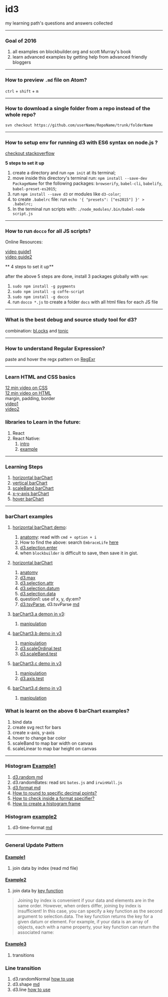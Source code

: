 # id3
my learning path's questions and answers collected

-------------------

### Goal of 2016
1. all examples on blockbuilder.org and scott Murray's book
3. learn advanced examples by getting help from advanced friendly bloggers
-------------------

### How to preview `.md` file on Atom?
`ctrl` + `shift` + `m`

-------------------

### How to download a single folder from a repo instead of the whole repo?
`svn checkout https://github.com/userName/RepoName/trunk/folderName`


-------------------
### How to setup env for running d3 with ES6 syntax on node.js ?

[checkout stackoverflow](http://stackoverflow.com/questions/38225993/how-to-setup-node-environment-to-run-es6-codes-involving-syntax-like-import)

**5 steps to set it up**

1. create a directory and run `npm init` at its terminal;
2. move inside this directory's terminal run:
     `npm install --save-dev PackageName`
   for the following packages:
     `browserify`, `babel-cli`, `babelify`, `babel-preset-es2015`;
3. run `npm install --save d3` or modules like `d3-color`;
4. to create `.babelrc` file:
    run `echo '{ "presets": ["es2015"] }' > .babelrc;`
5. In the terminal run scripts with:
    `./node_modules/.bin/babel-node script.js`


-------------------
### How to run `docco` for all JS scripts?

Online Resources:    

[video guide1](https://www.youtube.com/watch?v=1BEidZzIWjM)      
[video guide2](https://vimeo.com/91118854)   

** 4 steps to set it up**    

after the above 5 steps are done, install 3 packages globally with `npm`:    


1. `sudo npm install -g pygments`
2. `sudo npm install -g coffe-script`
3. `sudo npm install -g docco`
4. run `docco *.js` to create a folder `docs` with all html files for each JS file



-------------------
### What is the best debug and source study tool for d3?

combination: [bl.ocks](http://blockbuilder.org/about) and [tonic](https://tonicdev.com/)


-------------------
### How to understand Regular Expression?
paste and hover the regx pattern on [RegExr](http://regexr.com/)



-------------------
### Learn HTML and CSS basics
[12 min video on CSS](https://www.youtube.com/watch?v=0afZj1G0BIE)    
[12 min video on HTML](https://www.youtube.com/watch?annotation_id=annotation_1297474487&feature=iv&src_vid=bWPMSSsVdPk&v=KJ13lX20FqU)    
margin, padding, border    
 [video1](https://www.youtube.com/watch?v=qhiQGPtD1PQ)    
 [video2](https://www.youtube.com/watch?v=7sfft8InTPw)

### libraries to Learn in the future:
1. React
2. React Native:
    1. [intro](https://www.youtube.com/watch?v=tJzZRhNs00I)
    2. [example]()


-------------------
### Learning Steps

1. [horizontal barChart](http://blockbuilder.org/EmbraceLife/9245dc644a9cdf8b02f7a93339fa4c75)
2. [vertical barChart](http://blockbuilder.org/EmbraceLife/ea98cae3b044803598b3b54fbb969abc)
3. [scaleBand barChart](http://blockbuilder.org/EmbraceLife/677054c8f535c77ddd95485523d97fcd)
4. [x-y-axis barChart](http://blockbuilder.org/EmbraceLife/645e9387c123986ea5cd290511b45562)
5. [hover barChart](http://blockbuilder.org/EmbraceLife/460382bece9c49c11e6b91fa64cb2a9a)

-------------------
### barChart examples

1. [horizontal barChart demo](http://bl.ocks.org/EmbraceLife/299f95496c6bddd88d5ddedf9a834c4c):
    1. [anatomy](http://blockbuilder.org/EmbraceLife/9245dc644a9cdf8b02f7a93339fa4c75): read with `cmd + option + i`
    1. How to find the above: search `EmbraceLife` [here](http://blockbuilder.org/search#user=EmbraceLife)
    3. [d3.selection.enter](https://tonicdev.com/rstrategyexplorer/578794754f7ba6120069abff)
    4. when `blockbuilder` is difficult to save, then save it in gist.

2. [horizontal barChart](https://bl.ocks.org/mbostock/7341714)
    1. [anatomy](http://blockbuilder.org/EmbraceLife/9245dc644a9cdf8b02f7a93339fa4c75)
    2. [d3.max](https://tonicdev.com/rstrategyexplorer/578ab15d3e25711400d0490d)
    3. [d3.selection.attr](https://tonicdev.com/rstrategyexplorer/578abe583a9f9b13009e4bb9)
    4. [d3.selection.datum](https://tonicdev.com/rstrategyexplorer/578ac80d3a9f9b13009e4dc8)   
    5. [d3.selection.data](https://tonicdev.com/rstrategyexplorer/578adfd798ae16120061983b)
    6. question1: use of x, y, dy:em?  
    7. [d3.tsvParse](https://tonicdev.com/rstrategyexplorer/57945713b1dbe21300773f5f#), d3.tsvParse [md](https://github.com/d3/d3-dsv#dsvFormat)

3. [barChart3.a demon in v3](https://bl.ocks.org/mbostock/7452541):
    1. [manipulation](http://blockbuilder.org/EmbraceLife/ea98cae3b044803598b3b54fbb969abc)

4. [barChart3.b demo in v3](http://blockbuilder.org/EmbraceLife/96743288660fce0d41d253e3d5ee4521)
    1. [manipulation](http://blockbuilder.org/EmbraceLife/677054c8f535c77ddd95485523d97fcd)
    2.  [d3.scaleOrdinal.test](https://tonicdev.com/rstrategyexplorer/578c8b0866861a14000e4f5a)
    3. [d3.scaleBand.test](https://tonicdev.com/rstrategyexplorer/578cd99cebde48130007d32d)

5. [barChart3.c demo in v3](http://blockbuilder.org/EmbraceLife/fe0526cedbadbf1b434f9ddaf6a3b5b0)
    1. [manipulation](http://blockbuilder.org/EmbraceLife/645e9387c123986ea5cd290511b45562)
    2. [d3.axis.test](https://tonicdev.com/rstrategyexplorer/578e31b37fcd461300b5f894)

6. [barChart3.d demo in v3]()
    1. [manipulation](http://blockbuilder.org/EmbraceLife/460382bece9c49c11e6b91fa64cb2a9a)

### What is learnt on the above 6 barChart examples?
1. bind data
2. create svg rect for bars
3. create x-axis, y-axis
4. hover to change bar color
5. scaleBand to map bar width on canvas
6. scaleLinear to map bar height on canvas
-------------------


### Histogram [Example1](http://blockbuilder.org/EmbraceLife/46746758004aa5535da4cb32616f9307)
1. [d3.random md](https://github.com/d3/d3-random)
1. d3.randomBates: read src `bates.js` and `irwinHall.js`
2. [d3.format md](https://github.com/d3/d3-format)
2. [How to round to specific decimal points?](https://tonicdev.com/rstrategyexplorer/5790207e59017413003e4729)
3. [How to check inside a format specifier?](https://tonicdev.com/rstrategyexplorer/579028b4a7fc6613006b744e)
3. [How to create a histogram frame](https://tonicdev.com/rstrategyexplorer/57903d207bc70812004f99a6)

### Histogram [example2](http://blockbuilder.org/EmbraceLife/eed2f62f855854739ddf5e572d4322ed)
1. d3-time-format [md](https://github.com/d3/d3-time-format)

------------


### General Update Pattern
#### [Example1](http://blockbuilder.org/EmbraceLife/efb531e68ce46c51cb1df2ca360348bb)
1. join data by index (read md file)

#### [Example2](http://blockbuilder.org/EmbraceLife/d6e2c44f9c525849c4a06bfe1c5f5def)
1. join data by [key function](https://bost.ocks.org/mike/selection/)

> Joining by index is convenient if your data and elements are in the same order. However, when orders differ, joining by index is insufficient! In this case, you can specify a key function as the second argument to selection.data. The key function returns the key for a given datum or element. For example, if your data is an array of objects, each with a name property, your key function can return the associated name:

#### [Example3](http://blockbuilder.org/EmbraceLife/6f4d365ee09432f0aaf1d0cb6ef89dd6)
1. transitions

### Line transition
1. d3.randomNormal [how to use](https://tonicdev.com/rstrategyexplorer/5790d4ef54df4e1300f9e006)
2. d3.shape [md](https://github.com/d3/d3-shape)
3. d3.line [how to use]()
